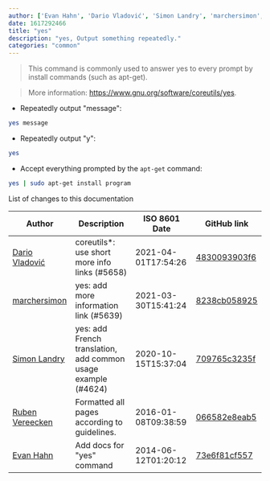 ```yaml
---
author: ['Evan Hahn', 'Dario Vladović', 'Simon Landry', 'marchersimon', 'Ruben Vereecken']
date: 1617292466
title: "yes"
description: "yes, Output something repeatedly."
categories: "common"
---
```

> This command is commonly used to answer yes to every prompt by install commands (such as apt-get).

> More information: <https://www.gnu.org/software/coreutils/yes>.

- Repeatedly output "message":

```bash
yes message
```

- Repeatedly output "y":

```bash
yes
```

- Accept everything prompted by the `apt-get` command:

```bash
yes | sudo apt-get install program
```
List of changes to this documentation


Author | Description | ISO 8601 Date | GitHub link
------|-----|-----|-----
[Dario Vladović](mailto:d.vladimyr@gmail.com) | coreutils*: use short more info links (#5658) | 2021-04-01T17:54:26 | [4830093903f6](https://github.com/tldr-pages/tldr/commit/4830093903f66ccf3ebbc2ecf477286e45edac59)
[marchersimon](mailto:50295997+marchersimon@users.noreply.github.com) | yes: add more information link (#5639) | 2021-03-30T15:41:24 | [8238cb058925](https://github.com/tldr-pages/tldr/commit/8238cb0589258db5f078e9b2ce498ba0848aee9b)
[Simon Landry](mailto:landry_simon@pm.me) | yes: add French translation, add common usage example (#4624) | 2020-10-15T15:37:04 | [709765c3235f](https://github.com/tldr-pages/tldr/commit/709765c3235f1b94bf8c363239c1084f50846db0)
[Ruben Vereecken](mailto:rubenvereecken@gmail.com) | Formatted all pages according to guidelines. | 2016-01-08T09:38:59 | [066582e8eab5](https://github.com/tldr-pages/tldr/commit/066582e8eab57bce9861cc8d379e158d61f1cc95)
[Evan Hahn](mailto:evan@counsyl.com) | Add docs for "yes" command | 2014-06-12T01:20:12 | [73e6f81cf557](https://github.com/tldr-pages/tldr/commit/73e6f81cf5572e33ae525595ff098b40ba40d903)

